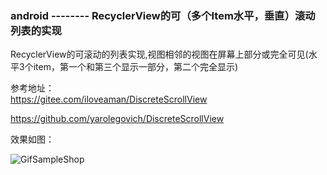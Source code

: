 


### android -------- RecyclerView的可（多个Item水平，垂直）滚动列表的实现


RecyclerView的可滚动的列表实现,视图相邻的视图在屏幕上部分或完全可见(水平3个item，第一个和第三个显示一部分，第二个完全显示)

参考地址：  
https://gitee.com/iloveaman/DiscreteScrollView

https://github.com/yarolegovich/DiscreteScrollView



效果如图：

![GifSampleShop](https://img2018.cnblogs.com/blog/1041439/201904/1041439-20190416180350572-467214296.gif)



